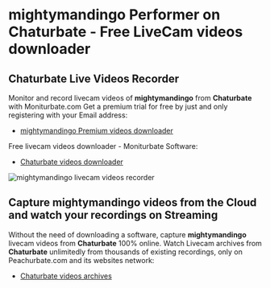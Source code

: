 # mightymandingo Performer on Chaturbate - Free LiveCam videos downloader

## Chaturbate Live Videos Recorder

Monitor and record livecam videos of **mightymandingo** from **Chaturbate** with Moniturbate.com
Get a premium trial for free by just and only registering with your Email address:
* [mightymandingo Premium videos downloader](https://moniturbate.com/request-demo-licence-key.html)

Free livecam videos downloader - Moniturbate Software:
* [Chaturbate videos downloader](https://moniturbate.com/moniturbate-download-software.html)

![mightymandingo livecam videos recorder](https://peachurnet.com/templates/moniturbate-software.png)


## Capture mightymandingo videos from the Cloud and watch your recordings on Streaming

Without the need of downloading a software, capture **mightymandingo** livecam videos from **Chaturbate** 100% online.
Watch Livecam archives from **Chaturbate** unlimitedly from thousands of existing recordings, only on Peachurbate.com and its websites network:
* [Chaturbate videos archives](https://peachurnet.com/)